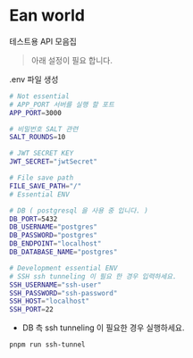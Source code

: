 # Ean world

테스트용 API 모음집

> 아래 설정이 필요 합니다.

.env 파일 생성

```bash
# Not essential
# APP_PORT 서버를 실행 할 포트
APP_PORT=3000

# 비밀번호 SALT 관련
SALT_ROUNDS=10

# JWT SECRET KEY
JWT_SECRET="jwtSecret"

# File save path
FILE_SAVE_PATH="/"
# Essential ENV

# DB ( postgresql 을 사용 중 입니다. )
DB_PORT=5432
DB_USERNAME="postgres"
DB_PASSWORD="postgres"
DB_ENDPOINT="localhost"
DB_DATABASE_NAME="postgres"

# Development essential ENV
# SSH ssh tunneling 이 필요 한 경우 입력하세요.
SSH_USERNAME="ssh-user"
SSH_PASSWORD="ssh-password"
SSH_HOST="localhost"
SSH_PORT=22
```

- DB 측 ssh tunneling 이 필요한 경우 실행하세요.

```bash
pnpm run ssh-tunnel
```
